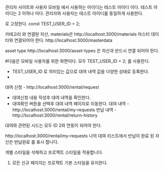 관리자 사이트와 사용자 모바일 에서 사용하는 아이디는 테스트 아이디 이다. 
테스트 아이디는 2 이하나 이다. 
관리자와 사용자는 테스트 아이디를 동일하게 사용한다. 

로 고정한다. 
const TEST_USER_ID = 2; 


카테고리 와 연결돤 자산,
materials은 http://localhost:3000/materials 마스터 데이타와 연결되어야 한다. http://localhost:3000/masterdata

asset type  http://localhost:3000/asset-types 은 자산과 반드시 연결 되어야 한다. 



#다음은 모바일 사용자를 위한 화면이다. 모두 TEST_USER_ID = 2; 를 사용한다. 


- TEST_USER_ID 로 의미있는 값으로 대여 내역 값을 다양한 상태로 등록한다.
- 

대여 신청 -  http://localhost:3000/rental/request
- 대여신청 내용 작성후 대여 내역을 확인한다. 
- 대여확인 버튼을 선택후 대여 내역 페이지로 이동한다.
대여 내역 - http://localhost:3000/rental/my-requests
반납 내역 - http://localhost:3000/rental/return-history


대여와 관련된 시드는 모두 ID 2와 연동이 되어야 한다. 


 http://localhost:3000/rental/my-requests 나의 대여 리스트에서 반납이 완료 된 자산은 반납완료 를 표시 합니다.

개별 스타일을 삭제하고 프로젝트 스타일을 적용합니다.

 1. 모든 신규 페이지는 프로젝트 기본 스타일을 유지한다. 